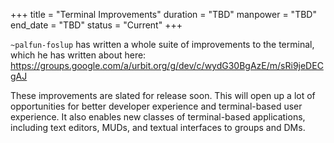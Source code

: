 +++
title = "Terminal Improvements"
duration = "TBD"
manpower = "TBD"
end_date = "TBD"
status = "Current"
+++

`~palfun-foslup` has written a whole suite of improvements to the terminal, which he has written about here:
https://groups.google.com/a/urbit.org/g/dev/c/wydG30BgAzE/m/sRi9jeDECgAJ

These improvements are slated for release soon.  This will open up a lot of opportunities for better developer experience and terminal-based user experience.  It also enables new classes of terminal-based applications, including text editors, MUDs, and textual interfaces to groups and DMs.